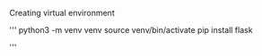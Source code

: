 Creating virtual environment

'''
python3 -m venv venv
source venv/bin/activate
pip install flask

'''
